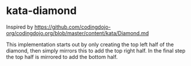 # kata-diamond

Inspired by https://github.com/codingdojo-org/codingdojo.org/blob/master/content/kata/Diamond.md

This implementation starts out by only creating the top left half of the diamond, then simply mirrors this to add the top right half. In the final step the top half is mirrored to add the bottom half.